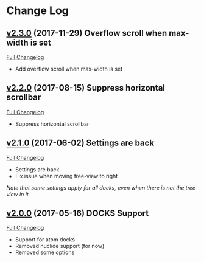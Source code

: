 # Change Log

## [v2.3.0](https://github.com/lexcast/tree-view-autoresize/tree/v2.3.0) (2017-11-29) Overflow scroll when max-width is set
[Full Changelog](https://github.com/lexcast/tree-view-autoresize/compare/v2.2.0...v2.3.0)

- Add overflow scroll when max-width is set

## [v2.2.0](https://github.com/lexcast/tree-view-autoresize/tree/v2.2.0) (2017-08-15) Suppress horizontal scrollbar
[Full Changelog](https://github.com/lexcast/tree-view-autoresize/compare/v2.1.0...v2.2.0)

- Suppress horizontal scrollbar

## [v2.1.0](https://github.com/lexcast/tree-view-autoresize/tree/v2.1.0) (2017-06-02) Settings are back
[Full Changelog](https://github.com/lexcast/tree-view-autoresize/compare/v2.0.0...v2.1.0)

- Settings are back
- Fix issue when moving tree-view to right

*Note that some settings apply for all docks, even when there is not the tree-view in it.*

## [v2.0.0](https://github.com/lexcast/tree-view-autoresize/tree/v2.0.0) (2017-05-16) DOCKS Support
[Full Changelog](https://github.com/lexcast/tree-view-autoresize/compare/v1.6.0...v2.0.0)

- Support for atom docks
- Removed nuclide support (for now)
- Removed some options
